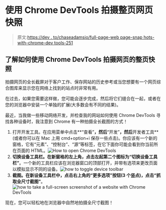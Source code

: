 # 使用 Chrome DevTools 拍摄整页网页快照

> 原文:[https://dev . to/chaseadamsio/full-page-web page-snap hots-with-chrome-dev tools-251](https://dev.to/chaseadamsio/full-page-webpage-snaphots-with-chrome-devtools-251)

## [](#learn-how-to-take-full-page-snapshots-of-a-webpage-using-chrome-devtools)了解如何使用 Chrome DevTools 拍摄网页的整页快照

拍摄网页的全长截屏对于客户工作、保存网站的历史参考或当您想要有一个网页综合图库来显示您在网络上找到的站点时非常有用。

在过去，如果您需要这样做，您可能会逐步完成，然后将它们缝合在一起，或者在您的浏览器中安装一个单独的扩展(大多数会有不同的结果)。

最近，当我做一些移动网络开发，并检查我的网站如何使用 Chrome DevTools 寻找各种设备时，我注意到 Chrome 有一种拍摄全长截图的方式！

1.  打开开发工具。在应用菜单中点击**“查看”**，然后**“开发”**，然后**开发者工具**(或者你可以在 Mac 上用 cmd+option+i 保存一些点击)。你应该有一个新的窗格，它有“元素”、“控制台”、“源”等标签，在它下面你可能会看到你当前所在页面的 HTML。![](../Images/d433bf9a1a4b8700d2d054c9d2530a65.png "How to open Chrome DevTools")
2.  **切换设备工具栏。**在新窗格的左上角，点击左起第二个图标为**“切换设备工具栏”**。一个新的工具栏应该在浏览器窗口的顶部打开，并带有选项来更改页面以模拟显示不同的设备。![](../Images/217b5189498b9541e87e74a175fd4640.png "how to toggle device toolbar")
3.  **截图。**在新设备工具栏中，点击右上角的**“更多选项”**按钮(3 个竖点)，点击**“抓取全尺寸截图”**。![](../Images/99979b710efba4ff5f7425b3107da7f1.png "how to take a full-screen screenshot of a website with Chrome DevTools")

现在，您可以轻松地在浏览器中自然地拍摄全尺寸截图！